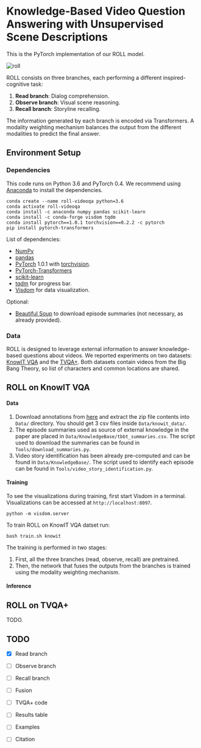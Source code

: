 # Knowledge-Based Video Question Answering with Unsupervised Scene Descriptions

This is the PyTorch implementation of our ROLL model. 

![roll](https://github.com/noagarcia/ROLL-VideoQA/blob/master/Images/model.png?raw=true)

ROLL consists on three branches, each performing a different inspired-cognitive task:
1) **Read branch**: Dialog comprehension.
2) **Observe branch**: Visual scene reasoning.
3) **Recall branch**: Storyline recalling. 

The information generated by each branch is encoded via Transformers. A modality weighting mechanism balances the output from the different modalities to predict the final answer.

## Environment Setup

### Dependencies

This code runs on Python 3.6 and PyTorch 0.4. We recommend using [Anaconda](https://www.anaconda.com/) to install the dependencies.
```
conda create --name roll-videoqa python=3.6
conda activate roll-videoqa
conda install -c anaconda numpy pandas scikit-learn 
conda install -c conda-forge visdom tqdm
conda install pytorch==1.0.1 torchvision==0.2.2 -c pytorch
pip install pytorch-transformers
```
List of dependencies:
- [NumPy](https://numpy.org/)
- [pandas](https://pandas.pydata.org/)
- [PyTorch](https://pytorch.org/) 1.0.1 with [torchvision](https://pytorch.org/docs/stable/torchvision/index.html).
- [PyTorch-Transformers](https://pypi.org/project/pytorch-transformers/)
- [scikit-learn](https://scikit-learn.org/)
- [tqdm](https://github.com/tqdm/tqdm) for progress bar.
- [Visdom](https://github.com/facebookresearch/visdom) for data visualization.

Optional:
- [Beautiful Soup](https://www.crummy.com/software/BeautifulSoup/bs4/doc/) to download episode summaries (not necessary, as already provided).




### Data

ROLL is designed to leverage external information to answer knowledge-based questions about videos. 
We reported experiments on two datasets: [KnowIT VQA](https://knowit-vqa.github.io/) and the [TVQA+](http://tvqa.cs.unc.edu/download_tvqa_plus.html). 
Both datasets contain videos from the Big Bang Theory, so list of characters and common locations are shared.


## ROLL on KnowIT VQA
#### Data
1. Download annotations from [here](https://knowit-vqa.github.io/) and extract the zip file contents into `Data/` directory. 
You should get 3 csv files inside `Data/knowit_data/`.
2. The episode summaries used as source of external knowledge in the paper are placed in `Data/KnowledgeBase/tbbt_summaries.csv`. 
The script used to download the summaries can be found in `Tools/download_summaries.py`.
3. Video story identification has been already pre-computed and can be found in `Data/KnowledgeBase/`.
The script used to identify each episode can be found in `Tools/video_story_identification.py`.


#### Training
To see the visualizations during training, first start Visdom in a terminal. Visualizations can be accessed at `http://localhost:8097`.
``` 
python -m visdom.server
```

To train ROLL on KnowIT VQA datset run:

```
bash train.sh knowit
```
The training is performed in two stages: 
1) First, all the three branches (read, observe, recall) are pretrained.
2) Then, the network that fuses the outputs from the branches is trained using the modality weighting mechanism.

#### Inference


## ROLL on TVQA+
TODO.


## TODO
- [X] Read branch
- [ ] Observe branch
- [ ] Recall branch
- [ ] Fusion
- [ ] TVQA+ code
- [ ] Results table
- [ ] Examples
- [ ] Citation

